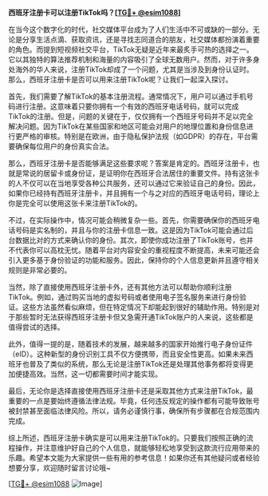 **西班牙注册卡可以注册TikTok吗？[[TG💪+ @esim1088](https://t.me/s/esim1088)]**

在当今这个数字化的时代，社交媒体平台成为了人们生活中不可或缺的一部分。无论是分享生活点滴、获取资讯，还是寻找志同道合的朋友，社交媒体都扮演着重要的角色。而提到短视频社交平台，TikTok无疑是近年来最炙手可热的选择之一。它以其独特的算法推荐机制和海量的内容吸引了全球无数用户。然而，对于许多身处海外的华人来说，注册TikTok却成了一个问题，尤其是当涉及到身份认证时。那么，西班牙注册卡是否可以用来注册TikTok呢？让我们一起深入探讨。

首先，我们需要了解TikTok的基本注册流程。通常情况下，用户可以通过手机号码进行注册。这意味着只要你拥有一个有效的西班牙电话号码，就可以完成TikTok的注册。但是，问题的关键在于，仅仅拥有一个西班牙号码并不足以完全解决问题。因为TikTok在某些国家和地区可能会对用户的地理位置和身份信息进行更严格的审核。特别是在欧洲，由于隐私保护法规（如GDPR）的存在，平台需要确保每位用户的身份真实合法。

那么，西班牙注册卡是否能够满足这些要求呢？答案是肯定的。西班牙注册卡，也就是常说的居留卡或身份证，是证明你在西班牙合法居住的重要文件。持有这张卡的人不仅可以在当地享受各种公共服务，还可以通过它来验证自己的身份。因此，如果你已经持有西班牙注册卡，并且拥有一个与之对应的西班牙电话号码，理论上你是完全可以使用这张卡来注册TikTok的。

不过，在实际操作中，情况可能会稍微复杂一些。首先，你需要确保你的西班牙电话号码是实名制的，并且与你的注册卡信息一致。这是因为TikTok可能会通过后台数据比对的方式来确认你的身份。其次，即使你成功注册了TikTok账号，也并不代表你可以高枕无忧。随着平台对内容安全的重视程度不断提高，未来可能还会引入更多基于身份验证的功能和服务。因此，保持你的个人信息更新并且遵守相关规则是非常必要的。

当然，除了直接使用西班牙注册卡外，还有其他方法可以帮助你顺利注册TikTok。例如，通过购买当地的虚拟号码或者使用电子签名服务来进行身份验证。这些方法虽然看似麻烦，但在特定情况下却能起到很好的辅助作用。特别是对于那些暂时无法获得西班牙注册卡但又急需开通TikTok账户的人来说，这些都是值得尝试的选择。

此外，值得一提的是，随着技术的发展，越来越多的国家开始推行电子身份证件（eID）。这种新型的身份识别工具不仅方便携带，而且安全性更高。如果未来西班牙也普及了类似的系统，那么无论是注册TikTok还是处理其他事务都将变得更加便捷高效。当然，这一切都需要时间才能实现。

最后，无论你是选择直接使用西班牙注册卡还是采取其他方式来注册TikTok，最重要的一点是要始终遵循法律法规。毕竟，任何违反规定的操作都有可能导致账号被封禁甚至面临法律风险。所以，请务必谨慎行事，确保所有步骤都在合规范围内完成。

综上所述，西班牙注册卡确实是可以用来注册TikTok的。只要我们按照正确的流程操作，并注意维护好自己的个人信息，就能够轻松地享受到这款流行应用带来的乐趣。希望本文能为大家提供一些有用的参考信息！如果你还有其他疑问或者经验想要分享，欢迎随时留言讨论哦~

[[TG💪+ @esim1088](https://t.me/s/esim1088) ![Image](https://i.postimg.cc/4NQfJmqS/Snipaste-2025-05-13-00-14-12.png)]